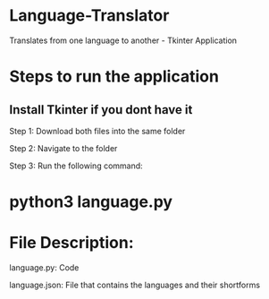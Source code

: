 # Language-Translator
Translates from one language to another - Tkinter Application

# Steps to run the application

## Install Tkinter if you dont have it

Step 1: Download both files into the same folder 

Step 2: Navigate to the folder

Step 3: Run the following command: 

# python3 language.py

# File Description:

language.py: Code 

language.json: File that contains the languages and their shortforms
